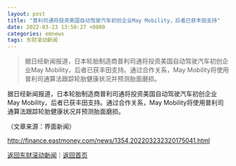 ```yaml
---
layout: post
title: "普利司通将投资美国自动驾驶汽车初创企业May Mobility，后者已获丰田支持"
date: 2022-03-23 13:50:27 +0800
categories: emnews
tags: 东财滚动新闻
---
```

> 据日经新闻报道，日本轮胎制造商普利司通将投资美国自动驾驶汽车初创企业May Mobility，后者已获丰田支持。通过合作关系，May Mobility将使用普利司通算法跟踪轮胎健康状况并预测胎面磨损。

<p>据日经新闻报道，日本轮胎制造商普利司通将投资美国自动驾驶汽车初创企业May Mobility，后者已获丰田支持。通过合作关系，May Mobility将使用普利司通算法跟踪轮胎健康状况并预测胎面磨损。</p><p class="em_media">（文章来源：界面新闻）</p>

<http://finance.eastmoney.com/news/1354,202203232320175041.html>

[返回东财滚动新闻](//finews.withounder.com/emnews/)｜[返回首页](//finews.withounder.com/)
